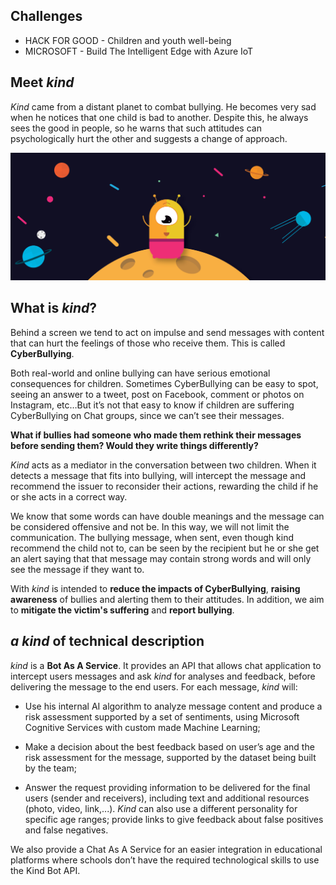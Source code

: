 ## Challenges
- HACK FOR GOOD - Children and youth well-being
- MICROSOFT - Build The Intelligent Edge with Azure IoT


## Meet *kind*

*Kind* came from a distant planet to combat bullying. He becomes very sad when he notices that one child is bad to another. Despite this, he always sees the good in people, so he warns that such attitudes can psychologically hurt the other and suggests a change of approach.

![Image of bot](https://github.com/vascosilvaa/Kind/blob/master/src/assets/imgs/kind_intro.png?raw=true)

## What is *kind*?
Behind a screen we tend to act on impulse and send messages with content that can hurt the feelings of those who receive them. This is called **CyberBullying**.

Both real-world and online bullying can have serious emotional consequences for children. Sometimes CyberBullying can be easy to spot, seeing an answer to a tweet, post on Facebook, comment or photos on Instagram, etc…But it’s not that easy to know if children are suffering CyberBullying on Chat groups, since we can’t see their messages. 

**What if bullies had someone who made them rethink their messages before sending them? Would they write things differently?**

*Kind* acts as a mediator in the conversation between two children. When it detects a message that fits into bullying, will intercept the message and recommend the issuer to reconsider their actions, rewarding the child if he or she acts in a correct way.

We know that some words can have double meanings and the message can be considered offensive and not be. In this way, we will not limit the communication. The bullying message, when sent, even though kind recommend the child not to, can be  seen by the recipient but he or she get an alert saying that that message may contain strong words and will only see the message if they want to. 

With *kind* is intended to **reduce the impacts of CyberBullying**, **raising awareness** of bullies and alerting them to their attitudes. In addition, we aim to **mitigate the victim's suffering** and **report bullying**.


## *a kind* of technical description


*kind* is a **Bot As A Service**. It provides an API that allows chat application to intercept users messages and ask *kind* for analyses and feedback, before delivering the message to the end users. 
For each message, *kind* will:

- Use his internal AI algorithm to analyze message content and produce a risk assessment supported by a set of sentiments, using Microsoft Cognitive Services with custom made Machine Learning;

- Make a decision about the best feedback based on user’s age and the risk assessment for the message, supported by the dataset being built by the team;

- Answer the request providing information to be delivered for the final users (sender and receivers), including text and additional resources (photo, video, link,...). *Kind* can also use a different personality for specific age ranges;
provide links to give feedback about false positives and false negatives.

We also provide a Chat As A Service for an easier integration in educational platforms where schools don’t have the required technological skills to use the Kind Bot API.

#